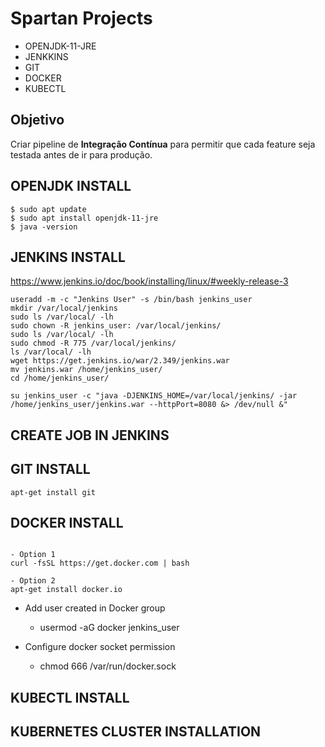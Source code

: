 # Spartan Projects

- OPENJDK-11-JRE
- JENKKINS
- GIT 
- DOCKER 
- KUBECTL 

## Objetivo
Criar pipeline de **Integração Contínua** para permitir que cada feature seja testada antes de ir para produção. 

## OPENJDK INSTALL

```shell
$ sudo apt update
$ sudo apt install openjdk-11-jre
$ java -version
```

## JENKINS INSTALL 

https://www.jenkins.io/doc/book/installing/linux/#weekly-release-3

```console
useradd -m -c "Jenkins User" -s /bin/bash jenkins_user
mkdir /var/local/jenkins
sudo ls /var/local/ -lh
sudo chown -R jenkins_user: /var/local/jenkins/
sudo ls /var/local/ -lh
sudo chmod -R 775 /var/local/jenkins/
ls /var/local/ -lh
wget https://get.jenkins.io/war/2.349/jenkins.war 
mv jenkins.war /home/jenkins_user/
cd /home/jenkins_user/

su jenkins_user -c "java -DJENKINS_HOME=/var/local/jenkins/ -jar /home/jenkins_user/jenkins.war --httpPort=8080 &> /dev/null &"
```

## CREATE JOB IN JENKINS


## GIT INSTALL 
```shell
apt-get install git 
```

## DOCKER INSTALL 
```console

- Option 1
curl -fsSL https://get.docker.com | bash

- Option 2
apt-get install docker.io
```

- Add user created in Docker group 
    - usermod -aG docker jenkins_user 

- Configure docker socket permission
    - chmod 666 /var/run/docker.sock


## KUBECTL INSTALL 

## KUBERNETES CLUSTER INSTALLATION